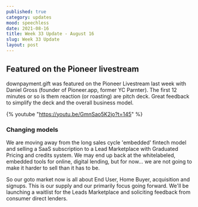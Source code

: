 ```yaml
---
published: true
category: updates
mood: speechless
date: 2021-08-16
title: Week 33 Update - August 16
slug: Week 33 Update
layout: post
---
```


## Featured on the Pioneer livestream

downpayment.gift was featured on the Pioneer Livestream last week with Daniel Gross (founder of Pioneer.app, former YC Parnter).
The first 12 minutes or so is them reaction (or roasting) are pitch deck. Great feedback to simplify the deck and the overall business model.


{% youtube "https://youtu.be/GmnSao5K2jo?t=145" %}

<!--more-->

### Changing models

We are moving away from the long sales cycle 'embedded' fintech model and selling a SaaS subscription to a Lead Marketplace with Graduated Pricing and credits system.
We may end up back at the whitelabeled, embedded tools for online, digital lending, but for now... we are not going to make it harder to sell than it has to be.

So our goto market now is all about End User, Home Buyer, acquisition and signups.  This is our supply and our primarily focus going forward.  We'll be launching a waitlist for the Leads Marketplace and soliciting feedback from consumer direct lenders.



    